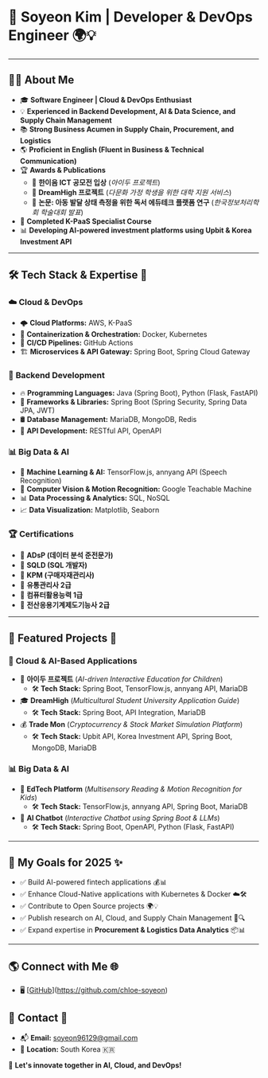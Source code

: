 # 🚀 Soyeon Kim | Developer & DevOps Engineer 🌍💡

---

## 👩‍💻 About Me
- 🎓 **Software Engineer | Cloud & DevOps Enthusiast**
- 💡 **Experienced in Backend Development, AI & Data Science, and Supply Chain Management**
- 📚 **Strong Business Acumen in Supply Chain, Procurement, and Logistics**
- 🌎 **Proficient in English (Fluent in Business & Technical Communication)**
- 🏆 **Awards & Publications**
  - 🏅 **한이음 ICT 공모전 입상** (*아이두 프로젝트*)
  - 🎯 **DreamHigh 프로젝트** (*다문화 가정 학생을 위한 대학 지원 서비스*)
  - 📜 **논문: 아동 발달 상태 측정을 위한 독서 에듀테크 플랫폼 연구** (*한국정보처리학회 학술대회 발표*)
- 🎯 **Completed K-PaaS Specialist Course**
- 📊 **Developing AI-powered investment platforms using Upbit & Korea Investment API**

---

## 🛠️ Tech Stack & Expertise 🚀

### ☁️ **Cloud & DevOps**
- 🌩 **Cloud Platforms:** AWS, K-PaaS
- 🐳 **Containerization & Orchestration:** Docker, Kubernetes
- 🔁 **CI/CD Pipelines:** GitHub Actions
- 🏗 **Microservices & API Gateway:** Spring Boot, Spring Cloud Gateway

### 🔹 **Backend Development**
- 🔥 **Programming Languages:** Java (Spring Boot), Python (Flask, FastAPI)
- 🔑 **Frameworks & Libraries:** Spring Boot (Spring Security, Spring Data JPA, JWT)
- 🛢 **Database Management:** MariaDB, MongoDB, Redis
- 🔗 **API Development:** RESTful API, OpenAPI

### 📊 **Big Data & AI**
- 🧠 **Machine Learning & AI:** TensorFlow.js, annyang API (Speech Recognition)
- 🎥 **Computer Vision & Motion Recognition:** Google Teachable Machine
- 📊 **Data Processing & Analytics:** SQL, NoSQL
- 📈 **Data Visualization:** Matplotlib, Seaborn

### 🏆 **Certifications**
- 📜 **ADsP (데이터 분석 준전문가)**
- 📜 **SQLD (SQL 개발자)**
- 📜 **KPM (구매자재관리사)**
- 📜 **유통관리사 2급**
- 📜 **컴퓨터활용능력 1급**
- 📜 **전산응용기계제도기능사 2급**

---

## 📌 Featured Projects 🌟

### 🔹 **Cloud & AI-Based Applications**
- 🚀 **아이두 프로젝트** (*AI-driven Interactive Education for Children*)
  - 🛠 **Tech Stack:** Spring Boot, TensorFlow.js, annyang API, MariaDB
- 🎓 **DreamHigh** (*Multicultural Student University Application Guide*)
  - 🛠 **Tech Stack:** Spring Boot, API Integration, MariaDB
- 💰 **Trade Mon** (*Cryptocurrency & Stock Market Simulation Platform*)
  - 🛠 **Tech Stack:** Upbit API, Korea Investment API, Spring Boot, MongoDB, MariaDB

### 📊 **Big Data & AI**
- 📖 **EdTech Platform** (*Multisensory Reading & Motion Recognition for Kids*)
  - 🛠 **Tech Stack:** TensorFlow.js, annyang API, Spring Boot, MariaDB
- 🤖 **AI Chatbot** (*Interactive Chatbot using Spring Boot & LLMs*)
  - 🛠 **Tech Stack:** Spring Boot, OpenAPI, Python (Flask, FastAPI)

---

## 🎯 My Goals for 2025 ✨
- ✅ Build AI-powered fintech applications 💰📊
- ✅ Enhance Cloud-Native applications with Kubernetes & Docker ☁️🛠
- ✅ Contribute to Open Source projects 🌍💡
- ✅ Publish research on AI, Cloud, and Supply Chain Management 📜🔍
- ✅ Expand expertise in **Procurement & Logistics Data Analytics** 📦📊

---

## 🌎 Connect with Me 🌐
- 🖥️ [[GitHub](#)](https://github.com/chloe-soyeon) 

## 📧 Contact 📩
- 📬 **Email:** soyeon96129@gmail.com
- 📍 **Location:** South Korea 🇰🇷

🚀 **Let's innovate together in AI, Cloud, and DevOps!**
